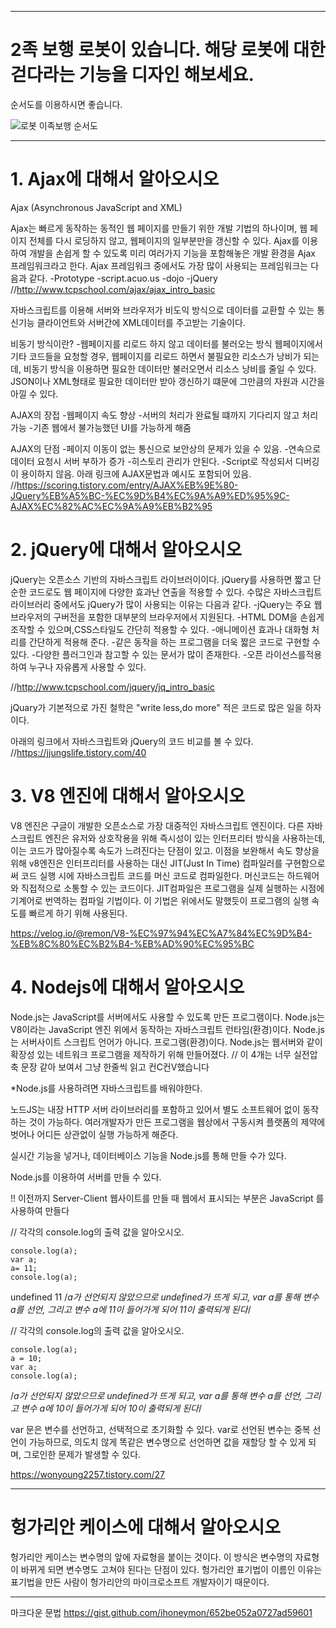 ***

# 2족 보행 로봇이 있습니다. 해당 로봇에 대한 걷다라는 기능을 디자인 해보세요.
  순서도를 이용하시면 좋습니다.

![로봇 이족보행 순서도](https://github.com/Leeseunggyu3/202302-illegalstudy-JS/assets/65271132/8a9b9d4e-d237-4287-aa3e-b23f2fd0ebff)

***

# 1. Ajax에 대해서 알아오시오
Ajax (Asynchronous JavaScript and XML)

Ajax는 빠르게 동작하는 동적인 웹 페이지를 만들기 위한 개발 기법의 하나이며,
  웹 페이지 전체를 다시 로딩하지 않고, 웹페이지의 일부분만을 갱신할 수 있다.
Ajax를 이용하여 개발을 손쉽게 할 수 있도록 미리 여러가지 기능을 포함해놓은 개발 환경을 Ajax 프레임워크라고 한다.
Ajax 프레임워크 중에서도 가장 많이 사용되는 프레임워크는 다음과 같다.
-Prototype
-script.acuo.us
-dojo
-jQuery
//http://www.tcpschool.com/ajax/ajax_intro_basic

자바스크립트를 이용해 서버와 브라우저가 비도익 방식으로 데이터를 교환할 수 있는 통신기능
클라이언트와 서버간에 XML데이터를 주고받는 기술이다.

비동기 방식이란?
-웹페이지를 리로드 하지 않고 데이터를 불러오는 방식
웹페이지에서 기타 코드들을 요청할 경우, 웹페이지를 리로드 하면서 불필요한 리소스가 낭비가 되는데,
  비동기 방식을 이용하면 필요한 데이터만 불러오면서 리소스 낭비를 줄일 수 있다.
JSON이나 XML형태로 필요한 데이터만 받아 갱신하기 떄문에 그만큼의 자원과 시간을 아낄 수 있다.

AJAX의 장접
-웹페이지 속도 향상
-서버의 처리가 완료될 떄까지 기다리지 않고 처리 가능
-기존 웹에서 불가능했던 UI를 가능하게 해줌

AJAX의 단점
-페이지 이동이 없는 통신으로 보안상의 문제가 있을 수 있음.
-연속으로 데이터 요청시 서버 부하가 증가
-히스토리 관리가 안된다.
-Script로 작성되서 디버깅이 용이하지 않음.
아래 링크에 AJAX문법과 예시도 포함되어 있음.
//https://scoring.tistory.com/entry/AJAX%EB%9E%80-JQuery%EB%A5%BC-%EC%9D%B4%EC%9A%A9%ED%95%9C-AJAX%EC%82%AC%EC%9A%A9%EB%B2%95

# 2. jQuery에 대해서 알아오시오
jQuery는 오픈소스 기반의 자바스크립트 라이브러이이다.
jQuery를 사용하면 짧고 단순한 코드로도 웹 페이지에 다양한 효과난 연출을 적용할 수 있다.
수많은 자바스크립트 라이브러리 중에서도 jQuery가 많이 사용되는 이유는 다음과 같다.
-jQuery는 주요 웹 브라우저의 구버전을 포함한 대부분의 브라우저에서 지원된다.
-HTML DOM을 손쉽게 조작할 수 있으며,CSS스타일도 간단히 적용할 수 있다.
-애니메이션 효과나 대화형 처리를 간단하게 적용해 준다.
-같은 동작을 하는 프로그램을 더욱 짧은 코드로 구현할 수 있다.
-다양한 플러그인과 참고할 수 있는 문서가 많이 존재한다.
-오픈 라이선스를적용하여 누구나 자유롭게 사용할 수 있다.

//http://www.tcpschool.com/jquery/jq_intro_basic

jQuary가 기본적으로 가진 철학은 "write less,do more" 적은 코드로 많은 일을 하자 이다.

아래의 링크에서 자바스크립트와 jQuery의 코드 비교를 볼 수 있다.
//https://jjungslife.tistory.com/40





# 3. V8 엔진에 대해서 알아오시오

V8 엔진은 구글이 개발한 오픈소스로 가장 대중적인 자바스크립트 엔진이다.
다른 자바스크립트 엔진은 유저와 상호작용을 위해 즉시성이 있는 인터프리터 방식을 사용하는데,
이는 코드가 많아질수록 속도가 느려진다는 단점이 있고. 이점을 보완해서 속도 향상을 위해 v8엔진은 인터프리터를 사용하는 대신 JIT(Just In Time)
컴파일러를 구현함으로써 코드 실행 시에 자바스크립트 코드를 머신 코드로 컴파일한다.
머신코드는 하드웨어와 직접적으로 소통할 수 있는 코드이다.
JIT컴파일은 프로그램을 실제 실행하는 시점에 기계어로 번역하는 컴파일 기법이다. 이 기법은 위에서도 말했듯이
프로그램의 실행 속도를 빠르게 하기 위해 사용된다.

https://velog.io/@remon/V8-%EC%97%94%EC%A7%84%EC%9D%B4-%EB%8C%80%EC%B2%B4-%EB%AD%90%EC%95%BC


# 4. Nodejs에 대해서 알아오시오
Node.js는 JavaScript를 서버에서도 사용할 수 있도록 만든 프로그램이다.
Node.js는 V8이라는 JavaScript 엔진 위에서 동작하는 자바스크립트 런타임(환경)이다.
Node.js는 서버사이트 스크립트 언어가 아니다. 프로그램(환경)이다.
Node.js는 웹서버와 같이 확장성 있는 네트워크 프로그램을 제작하기 위해 만들어졌다.
// 이 4개는 너무 실전압축 문장 같아 보여서 그냥 한줄씩 읽고 컨C컨V했습니다

*Node.js를 사용하려면 자바스크립트를 배워야한다.

노드JS는 내장 HTTP 서버 라이브러리를 포함하고 있어서 별도 소프트웨어 없이 동작하는 것이 가능하다.
여러개발자가 만든 프로그램을 웹상에서 구동시켜 플랫폼의 제약에 벗어나 어디든 상관없이 실행 가능하게 해준다.

실시간 기능을 넣거나, 데이터베이스 기능을 Node.js를 통해 만들 수가 있다.

Node.js를 이용하여 서버를 만들 수 있다.

!! 이전까지 Server-Client 웹사이트를 만들 때 웹에서 표시되는 부분은
JavaScript 를 사용하여 만들다

// 각각의 console.log의 출력 값을 알아오시오.
```
console.log(a);
var a;
a= 11;
console.log(a);
```


undefined
11
/*a가 선언되지 않았으므로 undefined가 뜨게 되고, var a를 통해 변수 a를 선언,
그리고 변수 a에 11이 들어가게 되어 
11이 출력되게 된다*/


// 각각의 console.log의 출력 값을 알아오시오.
```
console.log(a);
a = 10;
var a;
console.log(a);
```


/*a가 선언되지 않았으므로 undefined가 뜨게 되고, var a를 통해 변수 a를 선언,
그리고 변수 a에 10이 들어가게 되어 
10이 출력되게 된다*/


var 문은 변수를 선언하고, 선택적으로 초기화할 수 있다.
var로 선언된 변수는 중복 선언이 가능하므로, 의도치 않게 똑같은 변수명으로 선언하면 값을 재할당
할 수 있게 되며, 그로인한 문제가 발생할 수 있다.

https://wonyoung2257.tistory.com/27

***
# 헝가리안 케이스에 대해서 알아오시오

헝가리안 케이스는 변수명의 앞에 자료형을 붙이는 것이다.
이 방식은 변수명의 자료형이 바뀌게 되면 변수명도 고쳐야 된다는 단점이 있다.
헝가리안 표기법이 이름인 이유는 표기법을 만든 사람이 헝가리안의 마이크로소프트 개발자이기 때문이다.


***
마크다운 문법 https://gist.github.com/ihoneymon/652be052a0727ad59601

